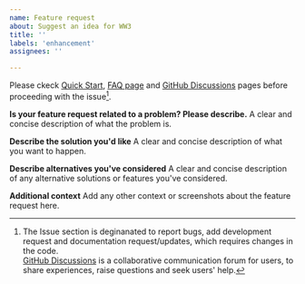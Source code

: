 ```yaml
---
name: Feature request
about: Suggest an idea for WW3
title: ''
labels: 'enhancement'
assignees: ''

---
```


Please ckeck [Quick Start](https://github.com/NOAA-EMC/WW3/wiki/Quick-Start), [FAQ page](https://github.com/NOAA-EMC/WW3/wiki/FAQs-page) and [GitHub Discussions](https://github.com/NOAA-EMC/WW3/discussions) pages before proceeding with the issue[^1].     
[^1]:The Issue section is deginanated to report bugs, add development request and documentation request/updates, which requires changes in the code.   
[GitHub Discussions](https://github.com/NOAA-EMC/WW3/discussions) is a collaborative communication forum for users, to share experiences, raise questions and seek users' help.     



**Is your feature request related to a problem? Please describe.**
A clear and concise description of what the problem is. 

**Describe the solution you'd like**
A clear and concise description of what you want to happen.

**Describe alternatives you've considered**
A clear and concise description of any alternative solutions or features you've considered.

**Additional context**
Add any other context or screenshots about the feature request here.

